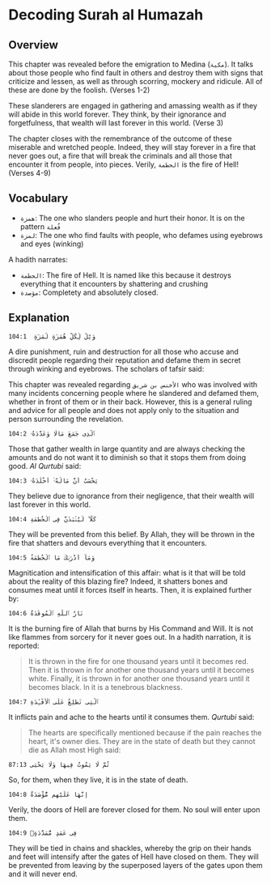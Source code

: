 # Decoding Surah al Humazah

## Overview

This chapter was revealed before the emigration to Medina (`مكية`). It talks about those people who find fault in others and destroy them with signs that criticize and lessen, as well as through scorring, mockery and ridicule. All of these are done by the foolish. (Verses 1-2)

These slanderers are engaged in gathering and amassing wealth as if they will abide in this world forever. They think, by their ignorance and forgetfulness, that wealth will last forever in this world. (Verse 3)

The chapter closes with the remembrance of the outcome of these miserable and wretched people. Indeed, they will stay forever in a fire that never goes out, a fire that will break the criminals and all those that encounter it from people, into pieces. Verily, `الحطمة` is the fire of Hell! (Verses 4-9)

## Vocabulary

- `همزة`: The one who slanders people and hurt their honor. It is on the pattern `فُعلة`
- `لمزة`: The one who find faults with people, who defames using eyebrows and eyes (winking)

A hadith narrates:



- `الحطمة`: The fire of Hell. It is named like this because it destroys everything that it encounters by shattering and crushing
- `مؤصدة`: Completety and absolutely closed.

## Explanation

```
104:1  وَيْلٌ لِّكُلِّ هُمَزَةٍ لُّمَزَةٍ
```

A dire punishment, ruin and destruction for all those who accuse and discredit people regarding their reputation and defame them in secret through winking and eyebrows. The scholars of tafsir said:

This chapter was revealed regarding `الأخنس بن شريق` who was involved with many incidents concerning people where he slandered and defamed them, whether in front of them or in their back. However, this is a general ruling and advice for all people and does not apply only to the situation and person surrounding the revelation.

```
104:2 ٱلَّذِى جَمَعَ مَالًا وَعَدَّدَهُۥ
```

Those that gather wealth in large quantity and are always checking the amounts and do not want it to diminish so that it stops them from doing good. *Al Qurtubi* said:

```
104:3 يَحْسَبُ أَنَّ مَالَهُۥٓ أَخْلَدَهُۥ
```

They believe due to ignorance from their negligence, that their wealth will last forever in this world.

```
104:4 كَلَّا ۖ لَيُنۢبَذَنَّ فِى ٱلْحُطَمَةِ
```

They will be prevented from this belief. By Allah, they will be thrown in the fire that shatters and devours everything that it encounters.

```
104:5 وَمَآ أَدْرَىٰكَ مَا ٱلْحُطَمَةُ
```

Magnitication and intensification of this affair: what is it that will be told about the reality of this blazing fire? Indeed, it shatters bones and consumes meat until it forces itself in hearts. Then, it is explained further by:

```
104:6 نَارُ ٱللَّهِ ٱلْمُوقَدَةُ
```

It is the burning fire of Allah that burns by His Command and Will. It is not like flammes from sorcery for it never goes out. In a hadith narration, it is reported:

> It is thrown in the fire for one thousand years until it becomes red. Then it is thrown in for another one thousand years until it becomes white. Finally, it is thrown in for another one thousand years until it becomes black. In it is a tenebrous blackness.

```
104:7 ٱلَّتِى تَطَّلِعُ عَلَى ٱلْأَفْـِٔدَةِ
```

It inflicts pain and ache to the hearts until it consumes them. *Qurtubi* said:

> The hearts are specifically mentioned because if the pain reaches the heart, it's owner dies. They are in the state of death but they cannot die as Allah most High said:

```
87:13 ثُمَّ لَا يَمُوتُ فِيهَا وَلَا يَحْيَى
```

So, for them, when they live, it is in the state of death.

```
104:8 إِنَّهَا عَلَيْهِم مُّؤْصَدَةٌ
```

Verily, the doors of Hell are forever closed for them. No soul will enter upon them.

```
104:9 فِى عَمَدٍ مُّمَدَّدَةٍۭ
```

They will be tied in chains and shackles, whereby the grip on their hands and feet will intensify after the gates of Hell have closed on them. They will be prevented from leaving by the superposed layers of the gates upon them and it will never end.